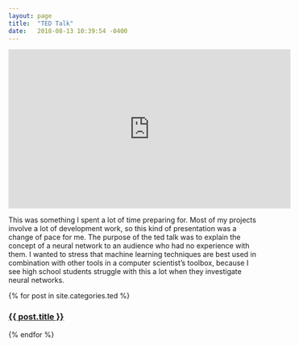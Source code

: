 ```yaml
---
layout: page
title:  "TED Talk"
date:   2018-08-13 10:39:54 -0400
---
```

<iframe width="560" height="315" src="https://www.youtube.com/embed/hKJgAeaGtfU" frameborder="0" allow="autoplay; encrypted-media" allowfullscreen></iframe>
<p>
This was something I spent a lot of time preparing for. Most of my projects involve a lot of development work, so this kind of presentation was a change of pace for me. The purpose of the ted talk was to explain the concept of a neural network to an audience who had no experience with them. I wanted to stress that machine learning techniques are best used in combination with other tools in a computer scientist’s toolbox, because I see high school students struggle with this a lot when they investigate neural networks.
</p>

{% for post in site.categories.ted %}
<h3><a href="{{ post.url }}">{{ post.title }}</a></h3>
{% endfor %}